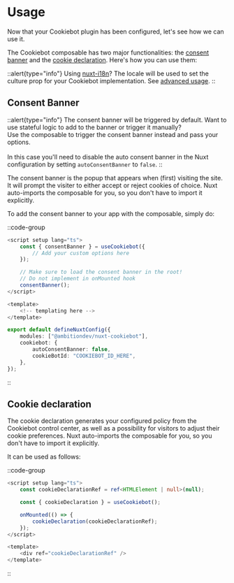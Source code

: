 # Usage

Now that your Cookiebot plugin has been configured, let's see how we can use it.

The Cookiebot composable has two major functionalities: the <a href="https://www.cookiebot.com/en/developer/" target="_blank">consent banner</a> and the <a href="https://www.cookiebot.com/en/manual-implementation/" target="_blank">cookie declaration</a>. Here's how you can use them:

::alert{type="info"}
Using <a href="https://i18n.nuxtjs.org/" target="_blank">nuxt-i18n</a>? The locale will be used to set the culture prop for your Cookiebot implementation. See [advanced usage](/nuxt/advanced-usage).
::

## Consent Banner

::alert{type="info"}
The consent banner will be triggered by default. Want to use stateful logic to add to the banner or trigger it manually? <br />
Use the composable to trigger the consent banner instead and pass your options. <br /><br />
In this case you'll need to disable the auto consent banner in the Nuxt configuration by setting `autoConsentBanner` to `false`.
::

The consent banner is the popup that appears when (first) visiting the site. It will prompt the visiter to either accept or reject cookies of choice. Nuxt auto-imports the composable for you, so you don't have to import it explicitly.

To add the consent banner to your app with the composable, simply do:

::code-group

```ts [src/app.vue]
<script setup lang="ts">
	const { consentBanner } = useCookiebot({
		// Add your custom options here
	});

    // Make sure to load the consent banner in the root!
    // Do not implement in onMounted hook
    consentBanner();
</script>

<template>
	<!-- templating here -->
</template>
```

```ts [nuxt.config.ts]
export default defineNuxtConfig({
    modules: ["@ambitiondev/nuxt-cookiebot"],
    cookiebot: {
        autoConsentBanner: false,
        cookieBotId: "COOKIEBOT_ID_HERE",
    },
});
```

::

## Cookie declaration

The cookie declaration generates your configured policy from the Cookiebot control center, as well as a possibility for visitors to adjust their cookie preferences. Nuxt auto-imports the composable for you, so you don't have to import it explicitly.

It can be used as follows:

::code-group

```ts [src/app.vue]
<script setup lang="ts">
	const cookieDeclarationRef = ref<HTMLElement | null>(null);

	const { cookieDeclaration } = useCookiebot();

	onMounted(() => {
		cookieDeclaration(cookieDeclarationRef);
	});
</script>

<template>
	<div ref="cookieDeclarationRef" />
</template>

```

::
